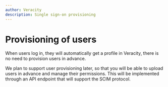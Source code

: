 ```yaml
---
author: Veracity
description: Single sign-on provisioning
---
```


# Provisioning of users
When users log in, they will automatically get a profile in Veracity, there is no need to provision users in advance. 

We plan to support user provisioning later, so that you will be able to upload users in advance and manage their permissions. This will be implemented through an API endpoint that will support the SCIM protocol.
